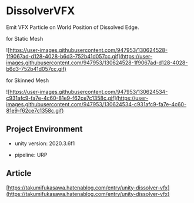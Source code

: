 # DissolverVFX 

Emit VFX Particle on World Position of Dissolved Edge.

for Static Mesh

![https://user-images.githubusercontent.com/947953/130624528-1f9067ad-d128-4028-b6d3-752b41d057cc.gif](https://user-images.githubusercontent.com/947953/130624528-1f9067ad-d128-4028-b6d3-752b41d057cc.gif)

for Skinned Mesh

![https://user-images.githubusercontent.com/947953/130624534-c931afc9-fa7e-4c60-81e9-f62ce7c1358c.gif](https://user-images.githubusercontent.com/947953/130624534-c931afc9-fa7e-4c60-81e9-f62ce7c1358c.gif)

## Project Environment

- unity version: 2020.3.6f1
  
- pipeline: URP

## Article

[https://takumifukasawa.hatenablog.com/entry/unity-dissolver-vfx](https://takumifukasawa.hatenablog.com/entry/unity-dissolver-vfx)